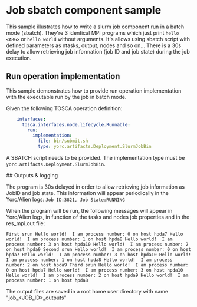 # Job sbatch component sample

This sample illustrates how to write a slurm job component run in a batch mode (sbatch).
They're 3 identical MPI programs which just print `hello <ARG>` or `hello world` without arguments.
It's allows using sbatch script with defined parameters as ntasks, output, nodes and so on...
There is a 30s delay to allow retrieving job information (job ID and job state) during the job execution.

## Run operation implementation

This sample demonstrates how to provide run operation implementation with the executable run by the job in batch mode.

Given the following TOSCA operation definition:
```yaml
    interfaces:
      tosca.interfaces.node.lifecycle.Runnable:
        run:
          implementation:
            file: bin/submit.sh
            type: yorc.artifacts.Deployment.SlurmJobBin
```

A SBATCH script needs to be provided.
The implementation type must be `yorc.artifacts.Deployment.SlurmJobBin`.


## Outputs & logging

The program is 30s delayed in order to allow retrieving job information as JobID and job state.
This information will appear periodically in the Yorc/Alien logs:
`Job ID:3821, Job State:RUNNING`

When the program will be run, the following messages will appear in Yorc/Alien logs, in function of the tasks and nodes job properties and in the res_mpi.out file:

`First srun
 Hello world!  I am process number: 0 on host hpda7
 Hello world!  I am process number: 1 on host hpda8
 Hello world!  I am process number: 3 on host hpda10
 Hello world!  I am process number: 2 on host hpda9
 Second srun
 Hello world!  I am process number: 0 on host hpda7
 Hello world!  I am process number: 3 on host hpda10
 Hello world!  I am process number: 1 on host hpda8
 Hello world!  I am process number: 2 on host hpda9
 Third srun
 Hello world!  I am process number: 0 on host hpda7
 Hello world!  I am process number: 3 on host hpda10
 Hello world!  I am process number: 2 on host hpda9
 Hello world!  I am process number: 1 on host hpda8`

The output files are saved in a root home user directory with name "job_<JOB_ID>_outputs"